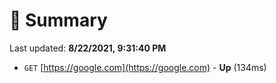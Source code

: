 # 📖 Summary
Last updated: **8/22/2021, 9:31:40 PM**

- `GET` [https://google.com](https://google.com) - **Up** (134ms)
